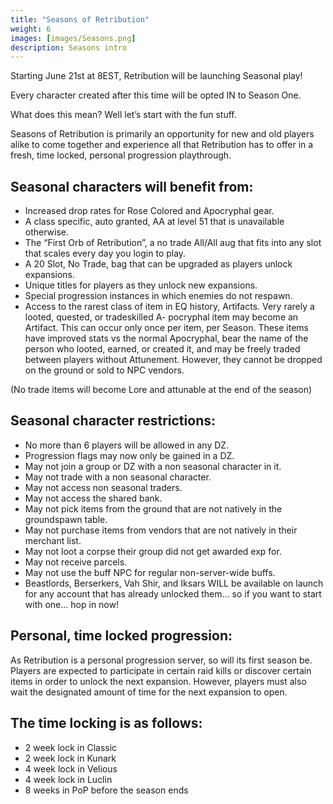 ```yaml
---
title: "Seasons of Retribution"
weight: 6
images: [images/Seasons.png]
description: Seasons intro
---
```


Starting June 21st at 8EST, Retribution will be launching Seasonal play!

Every character created after this time will be opted IN to Season One.

What does this mean? Well let’s start with the fun stuff.

Seasons of Retribution is primarily an opportunity for new and old players alike to come together and experience all that Retribution has to offer in a fresh, time locked, personal progression playthrough.

## Seasonal characters will benefit from:

- Increased drop rates for Rose Colored and Apocryphal gear.
- A class specific, auto granted, AA at level 51 that is unavailable otherwise.
- The “First Orb of Retribution”, a no trade All/All aug that fits into any slot that scales every day you login to play.
- A 20 Slot, No Trade, bag that can be upgraded as players unlock expansions.
- Unique titles for players as they unlock new expansions.
- Special progression instances in which enemies do not respawn.
- Access to the rarest class of item in EQ history, Artifacts. Very rarely a looted, quested, or tradeskilled A- pocryphal item may become an Artifact. This can occur only once per item, per Season. These items have improved stats vs the normal Apocryphal, bear the name of the person who looted, earned, or created it, and may be freely traded between players without Attunement. However, they cannot be dropped on the ground or sold to NPC vendors.

(No trade items will become Lore and attunable at the end of the season)

## Seasonal character restrictions:

- No more than 6 players will be allowed in any DZ.
- Progression flags may now only be gained in a DZ.
- May not join a group or DZ with a non seasonal character in it.
- May not trade with a non seasonal character.
- May not access non seasonal traders.
- May not access the shared bank.
- May not pick items from the ground that are not natively in the groundspawn table.
- May not purchase items from vendors that are not natively in their merchant list.
- May not loot a corpse their group did not get awarded exp for.
- May not receive parcels.
- May not use the buff NPC for regular non-server-wide buffs.
- Beastlords, Berserkers, Vah Shir, and Iksars WILL be available on launch for any account that has already unlocked them… so if you want to start with one… hop in now!

## Personal, time locked progression:

As Retribution is a personal progression server, so will its first season be. Players are expected to participate in certain raid kills or discover certain items in order to unlock the next expansion. However, players must also wait the designated amount of time for the next expansion to open.

## The time locking is as follows:

- 2 week lock in Classic
- 2 week lock in Kunark
- 4 week lock in Velious
- 4 week lock in Luclin
- 8 weeks in PoP before the season ends


